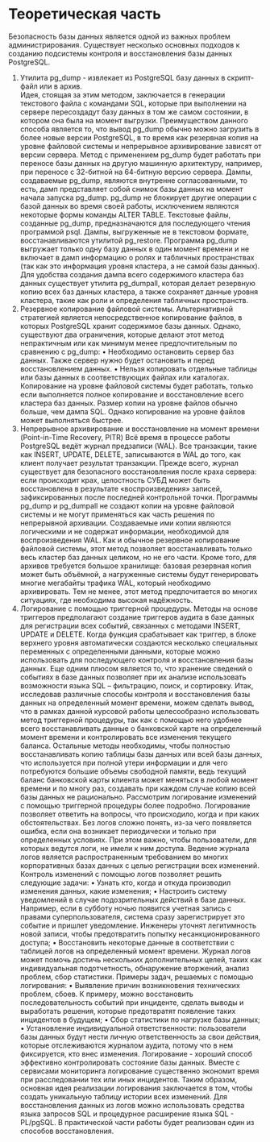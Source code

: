 # Теоретическая часть
Безопасность базы данных является одной из важных проблем администрирования. Существует несколько основных подходов к созданию подсистемы контроля и восстановления базы данных PostgreSQL. 
1.	Утилита pg_dump - извлекает из PostgreSQL базу данных в скрипт-файл или в архив. </br>
Идея, стоящая за этим методом, заключается в генерации текстового файла с командами SQL, которые при выполнении на сервере пересоздадут базу данных в том же самом состоянии, в котором она была на момент выгрузки. 
Преимуществом данного способа является то, что вывод pg_dump обычно можно загрузить в более новые версии PostgreSQL, в то время как резервная копия на уровне файловой системы и непрерывное архивирование зависят от версии сервера. Метод с применением pg_dump будет работать при переносе базы данных на другую машинную архитектуру, например, при переносе с 32-битной на 64-битную версию сервера.
Дампы, создаваемые pg_dump, являются внутренне согласованными, то есть, дамп представляет собой снимок базы данных на момент начала запуска pg_dump. pg_dump не блокирует другие операции с базой данных во время своей работы, исключением являются некоторые формы команды ALTER TABLE. 
Текстовые файлы, созданные pg_dump, предназначаются для последующего чтения программой psql. Дампы, выгруженные не в текстовом формате, восстанавливаются утилитой pg_restore. 
Программа pg_dump выгружает только одну базу данных в один момент времени и не включает в дамп информацию о ролях и табличных пространствах (так как это информация уровня кластера, а не самой базы данных). Для удобства создания дампа всего содержимого кластера баз данных существует утилита pg_dumpall, которая делает резервную копию всех баз данных кластера, а также сохраняет данные уровня кластера, такие как роли и определения табличных пространств.
2.	Резервное копирование файловой системы.
Альтернативной стратегией является непосредственное копирование файлов, в которых PostgreSQL хранит содержимое базы данных. Однако, существуют два ограничения, которые делают этот метод непрактичным или как минимум менее предпочтительным по сравнению с pg_dump:
•	Необходимо остановить сервер баз данных. Также сервер нужно будет остановить и перед восстановлением данных.
•	Нельзя копировать отдельные таблицы или базы данных в соответствующих файлах или каталогах. Копирование на уровне файловой системы будет работать, только если выполняется полное копирование и восстановление всего кластера баз данных.
Размер копии на уровне файлов обычно больше, чем дампа SQL. Однако копирование на уровне файлов может выполняться быстрее.
3.	Непрерывное архивирование и восстановление на момент времени (Point-in-Time Recovery, PITR)
Всё время в процессе работы PostgreSQL ведёт журнал предзаписи (WAL). Все транзакции, такие как INSERT, UPDATE, DELETE, записываются в WAL до того, как клиент получает результат транзакции. Прежде всего, журнал существует для безопасного восстановления после краха сервера: если происходит крах, целостность СУБД может быть восстановлена в результате «воспроизведения» записей, зафиксированных после последней контрольной точки.
Программы pg_dump и pg_dumpall не создают копии на уровне файловой системы и не могут применяться как часть решения по непрерывной архивации. Создаваемые ими копии являются логическими и не содержат информации, необходимой для воспроизведения WAL.
Как и обычное резервное копирование файловой системы, этот метод позволяет восстанавливать только весь кластер баз данных целиком, но не его части. Кроме того, для архивов требуется большое хранилище: базовая резервная копия может быть объёмной, а нагруженные системы будут генерировать многие мегабайты трафика WAL, который необходимо архивировать. Тем не менее, этот метод предпочитается во многих ситуациях, где необходима высокая надёжность.
4.	Логирование с помощью триггерной процедуры.
Методы на основе триггеров предполагают создание триггеров аудита в базе данных для регистрации всех событий, связанных с методами INSERT, UPDATE и DELETE. Когда функция срабатывает как триггер, в блоке верхнего уровня автоматически создаются несколько специальных переменных с определенными данными, которые можно использовать для последующего контроля и восстановления базы данных. Еще одним плюсом является то, что хранение сведений о событиях в базе данных позволяет при их анализе использовать возможности языка SQL – фильтрацию, поиск, и сортировку.
Итак, исследовав различные способы контроля и восстановления базы данных на определенный момент времени, можем сделать вывод, что в рамках данной курсовой работы целесообразно использовать метод триггерной процедуры, так как с помощью него удобнее всего восстанавливать данные о банковской карте на определенный момент времени и контролировать все изменения текущего баланса. Остальные методы необходимы, чтобы полностью восстанавливать копию таблицы базы данных или всей базы данных, что используется при полной утери информации и для чего потребуются большие объемы свободной памяти, ведь текущий баланс банковской карты клиента может меняться в любой момент времени и по многу раз, создавать при каждом случае копию всей базы данных не рационально. 
Рассмотрим логирование изменений с помощью триггерной процедуры более подробно. 
Логирование позволяет ответить на вопросы, что происходило, когда и при каких обстоятельствах. Без логов сложно понять, из-за чего появляется ошибка, если она возникает периодически и только при определенных условиях. При этом важно, чтобы пользователи, для которых ведутся логи, не имели к ним доступа. Ведение журнала логов является распространенным требованием во многих корпоративных базах данных с целью регистрации всех изменений.
Контроль изменений с помощью логов позволяет решить следующие задачи:
•	Узнать кто, когда и откуда производил изменения данных, какие изменения;
•	Настроить систему уведомлений в случае подозрительных действий в базе данных. Например, если в субботу ночью появится учетная запись с правами суперпользователя, система сразу зарегистрирует это событие и пришлет уведомление. Инженеры уточнят легитимность новой записи, чтобы предотвратить попытку несанкционированного доступа;
•	Восстановить некоторые данные в соответствии с таблицей логов на определенный момент времени.
Журнал логов может помочь достичь нескольких дополнительных целей, таких как индивидуальная подотчетность, обнаружение вторжений, анализ проблем, сбор статистики. Примеры задач, решаемых с помощью логирования:
•	Выявление причин возникновения технических проблем, сбоев. К примеру, можно восстановить последовательность событий при инциденте, сделать выводы и выработать решения, которые предотвратят появление таких инцидентов в будущем;
•	Сбор статистики по нагрузке базы данных;
•	Установление индивидуальной ответственности: пользователи базы данных будут нести личную ответственность за свои действия, которые отслеживаются журналом аудита, потому что в нем фиксируется, кто внес изменения.
Логирование - хороший способ эффективно контролировать состояние базы данных. Вместе с сервисами мониторинга логирование существенно экономит время при расследовании тех или иных инцидентов. 
Таким образом, основная идея реализации логирования заключается в том, чтобы создать уникальную таблицу истории всех изменений. Для восстановления данных из логов можно использовать средства языка запросов SQL и процедурное расширение языка SQL - PL/pgSQL. В практической части работы будет реализован один из способов восстановления.  
